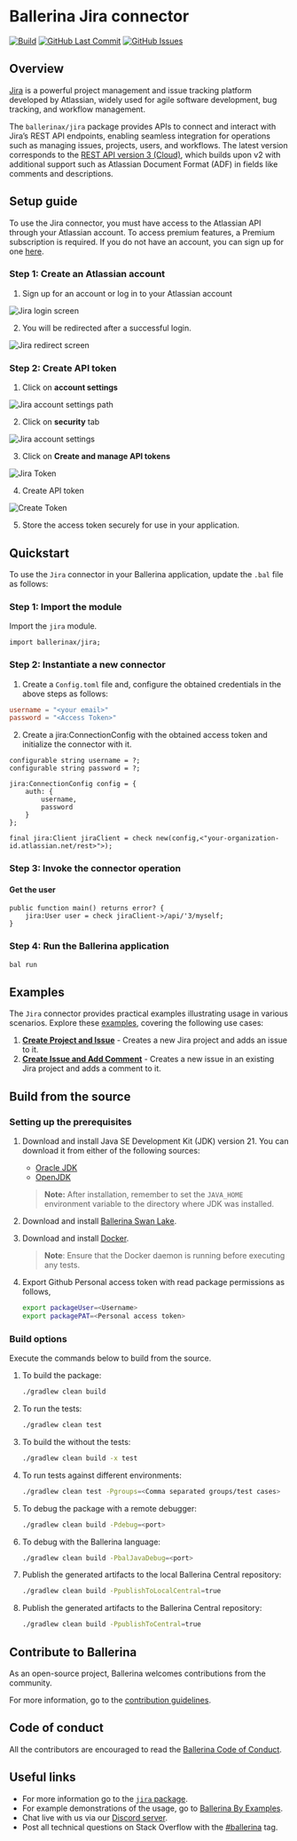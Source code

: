 # Ballerina Jira connector

[![Build](https://github.com/ballerina-platform/module-ballerinax-jira/actions/workflows/ci.yml/badge.svg)](https://github.com/ballerina-platform/module-ballerinax-jira/actions/workflows/ci.yml)
[![GitHub Last Commit](https://img.shields.io/github/last-commit/ballerina-platform/module-ballerinax-jira.svg)](https://github.com/ballerina-platform/module-ballerinax-jira/commits/master)
[![GitHub Issues](https://img.shields.io/github/issues/ballerina-platform/ballerina-library/module/jira.svg?label=Open%20Issues)](https://github.com/ballerina-platform/ballerina-library/labels/module%jira)

## Overview

[Jira](https://www.atlassian.com/software/jira) is a powerful project management and issue tracking platform developed by Atlassian, widely used for agile software development, bug tracking, and workflow management.

The `ballerinax/jira` package provides APIs to connect and interact with Jira’s REST API endpoints, enabling seamless integration for operations such as managing issues, projects, users, and workflows. The latest version corresponds to the [REST API version 3 (Cloud)](https://developer.atlassian.com/cloud/jira/platform/rest/v3/intro/), which builds upon v2 with additional support such as Atlassian Document Format (ADF) in fields like comments and descriptions.

## Setup guide

To use the Jira connector, you must have access to the Atlassian API through your Atlassian account. To access premium features, a Premium subscription is required. If you do not have an account, you can sign up for one [here](https://id.atlassian.com/login).

### Step 1: Create an Atlassian account

1. Sign up for an account or log in to your Atlassian account

![Jira login screen](https://raw.githubusercontent.com/ballerina-platform/module-ballerinax-jira/main/docs/setup/resources/login_screen.png)

2. You will be redirected after a successful login.

![Jira redirect screen](https://raw.githubusercontent.com/ballerina-platform/module-ballerinax-jira/main/docs/setup/resources/redirect_login.png)

### Step 2: Create API token

1. Click on **account settings**

![Jira account settings path](https://raw.githubusercontent.com/ballerina-platform/module-ballerinax-jira/main/docs/setup/resources/path_account_settings.png)

2. Click on **security** tab

![Jira account settings](https://raw.githubusercontent.com/ballerina-platform/module-ballerinax-jira/main/docs/setup/resources/account_settings.png)

3. Click on **Create and manage API tokens**

![Jira Token](https://raw.githubusercontent.com/ballerina-platform/module-ballerinax-jira/main/docs/setup/resources/click_on_token.png)

4. Create API token

![Create Token](https://raw.githubusercontent.com/ballerina-platform/module-ballerinax-jira/main/docs/setup/resources/create_token.png)

5. Store the access token securely for use in your application.

## Quickstart

To use the `Jira` connector in your Ballerina application, update the `.bal` file as follows:

### Step 1: Import the module

Import the `jira` module.

```ballerina
import ballerinax/jira;
```
### Step 2: Instantiate a new connector

1. Create a `Config.toml` file and, configure the obtained credentials in the above steps as follows:

```toml
username = "<your email>"
password = "<Access Token>"
```
2. Create a jira:ConnectionConfig with the obtained access token and initialize the connector with it.

```ballerina
configurable string username = ?;
configurable string password = ?;

jira:ConnectionConfig config = {
    auth: {
        username,
        password
    }
};

final jira:Client jiraClient = check new(config,<"your-organization-id.atlassian.net/rest>">);
```

### Step 3: Invoke the connector operation

#### Get the user

```ballerina
public function main() returns error? {
    jira:User user = check jiraClient->/api/'3/myself;
}
```

### Step 4: Run the Ballerina application

```bash
bal run
```


## Examples

The `Jira` connector provides practical examples illustrating usage in various scenarios. Explore these [examples](https://github.com/ballerina-platform/module-ballerinax-jira/tree/main/examples/), covering the following use cases:

1. [**Create Project and Issue**](https://github.com/ballerina-platform/module-ballerinax-jira/tree/main/examples/create_project_and_issue/) - Creates a new Jira project and adds an issue to it.
2. [**Create Issue and Add Comment**](https://github.com/ballerina-platform/module-ballerinax-jira/tree/main/examples/create_issue_and_add_comment/) - Creates a new issue in an existing Jira project and adds a comment to it.

## Build from the source

### Setting up the prerequisites

1. Download and install Java SE Development Kit (JDK) version 21. You can download it from either of the following sources:

    * [Oracle JDK](https://www.oracle.com/java/technologies/downloads/)
    * [OpenJDK](https://adoptium.net/)

   > **Note:** After installation, remember to set the `JAVA_HOME` environment variable to the directory where JDK was installed.

2. Download and install [Ballerina Swan Lake](https://ballerina.io/).

3. Download and install [Docker](https://www.docker.com/get-started).

   > **Note**: Ensure that the Docker daemon is running before executing any tests.

4. Export Github Personal access token with read package permissions as follows,

    ```bash
    export packageUser=<Username>
    export packagePAT=<Personal access token>
    ```

### Build options

Execute the commands below to build from the source.

1. To build the package:

   ```bash
   ./gradlew clean build
   ```

2. To run the tests:

   ```bash
   ./gradlew clean test
   ```

3. To build the without the tests:

   ```bash
   ./gradlew clean build -x test
   ```

4. To run tests against different environments:

   ```bash
   ./gradlew clean test -Pgroups=<Comma separated groups/test cases>
   ```

5. To debug the package with a remote debugger:

   ```bash
   ./gradlew clean build -Pdebug=<port>
   ```

6. To debug with the Ballerina language:

   ```bash
   ./gradlew clean build -PbalJavaDebug=<port>
   ```

7. Publish the generated artifacts to the local Ballerina Central repository:

    ```bash
    ./gradlew clean build -PpublishToLocalCentral=true
    ```

8. Publish the generated artifacts to the Ballerina Central repository:

   ```bash
   ./gradlew clean build -PpublishToCentral=true
   ```

## Contribute to Ballerina

As an open-source project, Ballerina welcomes contributions from the community.

For more information, go to the [contribution guidelines](https://github.com/ballerina-platform/ballerina-lang/blob/master/CONTRIBUTING.md).

## Code of conduct

All the contributors are encouraged to read the [Ballerina Code of Conduct](https://ballerina.io/code-of-conduct).

## Useful links

* For more information go to the [`jira` package](https://central.ballerina.io/ballerinax/jira/latest).
* For example demonstrations of the usage, go to [Ballerina By Examples](https://ballerina.io/learn/by-example/).
* Chat live with us via our [Discord server](https://discord.gg/ballerinalang).
* Post all technical questions on Stack Overflow with the [#ballerina](https://stackoverflow.com/questions/tagged/ballerina) tag.
